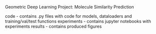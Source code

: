Geometric Deep Learning Project: Molecule Similarity Prediction

code - contains .py files with code for models, dataloaders and training/val/test functions
experiments - contains jupyter notebooks with experiments
results - contains produced figures
